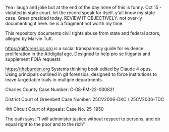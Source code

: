 Yea i laugh and joke but at the end of the day none of this is funny. Oct 15 - violated in state court. let the record speak for itself. y'all know my state case. Greer presided today. REVIEW IT OBJECTIVELY. not over-ly documenting it here. he is a fragment not worth my time.






This repository documents civil rights abuse from state and federal actors, alleged by Marvin Tutt.

https://gitforensics.org is a social transparency guide for evidence proliferation in the AI/digital age. Designed to help pro se litigants and supplement FOIA requests

https://theburden.org Systems thinking book edited by Claude 4 opus. Using principals outlined in git forensics, designed to force institutions to leave targettable trails in multiple departments.

Charles County Case Number: 	C-08-FM-22-000821

District Court of Greenbelt Case Number: 25CV2006-DKC / 25CV2006-TDC

4th Circuit Court of Appeals: Case No. 25-1950

The oath says:
"I will administer justice without respect to persons, and do equal right to the poor and to the rich"
